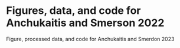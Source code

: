# Figures, data, and code for Anchukaitis and Smerson 2022

 Figure, processed data, and code for Anchukaitis and Smerdon 2023
